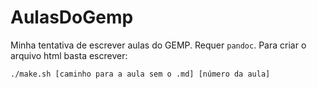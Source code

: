 # AulasDoGemp
Minha tentativa de escrever aulas do GEMP.
Requer `pandoc`. Para criar o arquivo html basta escrever:
```bash
./make.sh [caminho para a aula sem o .md] [número da aula]
```
